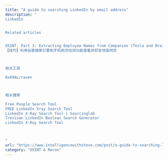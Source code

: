 ```yaml
---
title: "A guide to searching LinkedIn by email address"
description: "
LinkedIn


Related articles


OSINT, Part 3: Extracting Employee Names from Companies (Tesla and Breitbart) on LinkedIn
【技巧】利用谷歌搜索引擎和手机网页检测功能查看非好友领英网页



相关工具

0x09AL/raven



相关搜索

Free People Search Tool
FREE LinkedIn Xray Search Tool
LinkedIn X-Ray Search Tool | Sourcinglab
Trevisan LinkedIn Boolean Search Generator
LinkedIn X-Ray Search Tool



"
url: "https://www.intelligencewithsteve.com/post/a-guide-to-searching-linkedin-by-email-address"
category: "OSINT & Recon"
---
```

